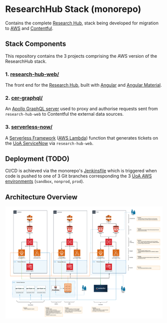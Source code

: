 # ResearchHub Stack (monorepo)
Contains the complete [Research Hub](https://research-hub.auckland.ac.nz/), stack being developed for migration to [AWS](http://aws.auckland.ac.nz/) and [Contentful](https://contentful.com/).

## Stack Components
This repository contains the 3 projects comprising the AWS version of the ResearchHub stack.

###  1. [research-hub-web/](research-hub-web/)
The front end for the [Research Hub](https://research-hub.auckland.ac.nz/), built with [Angular](https://angular.io/) and [Angular Material](https://material.angular.io/).

### 2. [cer-graphql/](cer-graphql/)
An [Apollo GraphQL server](https://www.apollographql.com/docs/apollo-server/) used to proxy and authorise requests sent from `research-hub-web` to Contentful the external data sources.

### 3. [serverless-now/](serverless-now/)
A [Serverless Framework](https://www.serverless.com/) ([AWS Lambda](https://aws.amazon.com/lambda/)) function that generates tickets on the [UoA ServiceNow](http://uoaprod.service-now.com/) via `research-hub-web`.

## Deployment (TODO)
CI/CD is achieved via the monorepo's [Jenkinsfile](Jenkinsfile) which is triggered when code is pushed to one of 3 Git branches corresponding the 3 [UoA AWS environments](http://aws.auckland.ac.nz/) (`sandbox`, `nonprod`, `prod`). 

## Architecture Overview
![Architecture Overview](Architecture.png)

